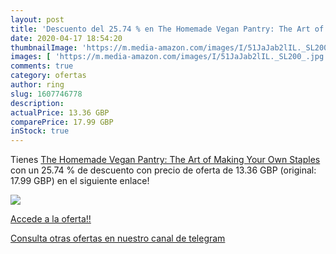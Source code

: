 ```yaml
---
layout: post
title: 'Descuento del 25.74 % en The Homemade Vegan Pantry: The Art of Ma'
date: 2020-04-17 18:54:20
thumbnailImage: 'https://m.media-amazon.com/images/I/51JaJab2lIL._SL200_.jpg'
images: [ 'https://m.media-amazon.com/images/I/51JaJab2lIL._SL200_.jpg' ]
comments: true
category: ofertas
author: ring
slug: 1607746778
description:
actualPrice: 13.36 GBP
comparePrice: 17.99 GBP
inStock: true
---
```


Tienes [The Homemade Vegan Pantry: The Art of Making Your Own Staples](https://www.amazon.com/dp/1607746778/?tag=redken08-20) con un 25.74 % de descuento con precio de oferta de 13.36 GBP (original: 17.99 GBP) en el siguiente enlace!

[![](https://m.media-amazon.com/images/I/51JaJab2lIL._SL200_.jpg)](https://www.amazon.com/dp/1607746778/?tag=redken08-20)

[Accede a la oferta!!](https://www.amazon.com/dp/1607746778/?tag=redken08-20)

[Consulta otras ofertas en nuestro canal de telegram](https://t.me/s/ofertas25)
